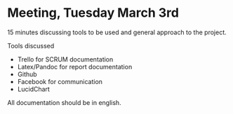 Meeting, Tuesday March 3rd
=====

15 minutes discussing tools to be used and general approach to the project. 

Tools discussed
- Trello for SCRUM documentation
- Latex/Pandoc for report documentation
- Github
- Facebook for communication
- LucidChart

All documentation should be in english.

